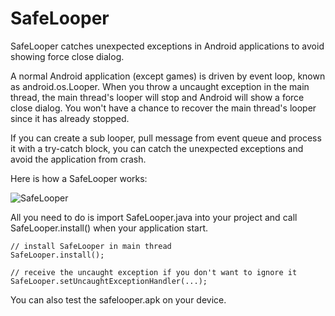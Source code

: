 SafeLooper
==========

SafeLooper catches unexpected exceptions in Android applications to avoid showing force close dialog.

A normal Android application (except games) is driven by event loop, known as android.os.Looper. When you throw a uncaught exception in the main thread, the main thread's looper will stop and Android will show a force close dialog. You won't have a chance to recover the main thread's looper since it has already stopped.

If you can create a sub looper, pull message from event queue and process it with a try-catch block, you can catch the unexpected exceptions and avoid the application from crash.

Here is how a SafeLooper works:

![SafeLooper](https://raw.github.com/mmin18/SafeLooper/master/SafeLooper.png)

All you need to do is import SafeLooper.java into your project and call SafeLooper.install() when your application start.


	// install SafeLooper in main thread
	SafeLooper.install();
	
	// receive the uncaught exception if you don't want to ignore it
	SafeLooper.setUncaughtExceptionHandler(...);

You can also test the safelooper.apk on your device.
